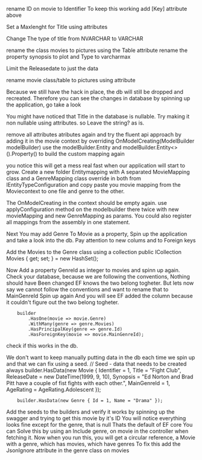 rename ID on movie to Identifier
To keep this working add [Key] attribute above

Set a Maxlenght for Title using attributes

Change The type of title from NVARCHAR to VARCHAR

rename the class movies to pictures using the Table attribute 
rename the property synopsis to plot and Type to varcharmax 

Limit the Releasedate to just the data

rename movie class/table to pictures using attribute

Because we still have the hack in place, the db will still be dropped and recreated.
Therefore you can see the changes in database by spinning up the application, go take a look


You might have noticed that Title in the database is nullable. Try making it non nullable using attributes.
so Leave the string? as is.

remove all attributes atributes again and try the fluent api approach by adding it in the movie context 
by overriding OnModelCreating(ModelBuilder modelBuilder)
use the modelBuilder.Entity and modelBuilder.Entity<>().Property() to build the custom mapping again

you notice this will get a mess real fast when our application will start to grow.
Create a new folder Entitymapping with A separated MovieMapping class and a GenreMapping class
override in both from IEntityTypeConfiguration<Movie or Genre> and copy paste you movie mapping from the Moviecontext to one file and genre to the other.

The OnModelCreating in the context should be empty again. use applyConfiguration method on the modelbuilder there twice with new movieMapping and new GenreMapping as params.
You could also register all mappings from the assembly in one statement.
 

Next You may add Genre To Movie as a property,
Spin up the application and take a look into the db.
Pay attention to new colums and to Foreign keys

Add the Movies to the Genre class using a collection    public ICollection<Movie> Movies { get; set; } = new HashSet<Movie>();

Now Add a property GenreId as integer to movies and spinn up again.
Check your database, because we are following the conventions, Nothing should have Been changed EF knows the two belong togheter.
But lets now say we cannot follow the conventions and want to rename that to MainGenreId
Spin up again
And you will see EF added the column because it couldn't figure out the two belong togheter.

        builder
            .HasOne(movie => movie.Genre)
            .WithMany(genre => genre.Movies)
            .HasPrincipalKey(genre => genre.Id)
            .HasForeignKey(movie => movie.MainGenreId);
			
check if this works in the db.


We don't want to keep manually putting data in the db each time we spin up and that we can fix using a seed.
        // Seed - data that needs to be created always
        builder.HasData(new Movie
        {
            Identifier = 1,
            Title = "Fight Club",
            ReleaseDate = new DateTime(1999, 9, 10),
            Synopsis = "Ed Norton and Brad Pitt have a couple of fist fights with each other.",
            MainGenreId = 1,
            AgeRating = AgeRating.Adolescent
        });
		
		builder.HasData(new Genre { Id = 1, Name = "Drama" });

		
Add the seeds to the builders and verify it works by spinning up the swagger and trying to get this movie by it's ID
You will notice everything looks fine except for the genre, that is null
Thats the default of EF core
You can Solve this by using an Include genre, on movie in the controller when fetching it.
Now when you run this, you will get a circular reference, a Movie with a genre, which has movies, which have genres
To fix this add the JsonIgnore attribute in the genre class on movies